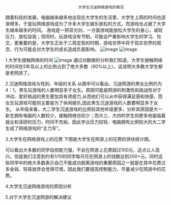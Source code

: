                                     大学生沉迷网络游戏的情况

随着科技的发展，电脑越来越多地出现在大学生的生活里，大学生上网的时间也逐渐增多，于是玩网络游戏成为了许多大学生娱乐放松的方式。而游戏也占据了大学生越来越多的时间。
游戏是一把双刃剑，一方面游戏能放松大学生的身心，减轻压力、放松自我；但同时，玩游戏没有节制，可能会严重影响大学生的学习、社交，更重要的是，大学生正处于三观定型的时期，游戏世界中异于现实世界的观念、行为可能会对大学生的成长造成负面影响。
![image](http://thyrsi.com/t6/383/1538923811x-1404792223.jpg) 
![image](http://thyrsi.com/t6/383/1539011748x-1404792223.jpg)
 
 1.大学生接触网络的时间
 ![image](http://thyrsi.com/t6/383/1539013334x-1566661050.png)
 通过对数据的分析我们知道，大学生接触网络的时间在5年及以上的比例占到了绝大多数（90%以上）。这说明大多数大学生都是老网民了。

 2.沉迷网络游戏与性别、年级的关系
 从图中可以看出，沉迷网游的男女比例约为4：1，男生玩游戏的人数明显多于女生。原因可能是网游的刺激性和挑战性对于冲动、爱好挑战的男生更加具有诱惑力,从而他们可以从中获得满足感和快感，而女生玩游戏可能则主要是为了休闲娱乐,因此男生沉迷游戏的人数要明显多于女生。
 从年级来看，大二学生沉迷游戏的比例较其他年级更多，分析其原因是大一新生拥有电脑的人数较少，接触网络也较少；而大三、大四的学生则更多地面临着就业和读研的压力，时间不充裕，因此学业压力较轻、电脑拥有比例较大的大二学生成了网络游戏的“主力军”。

 3.大学生在网络游戏上的花费
下图是大学生在网游上的花费的饼状统计图。

可以看出大多数的同学自控能力强，不会在网游上花费超过100元，这点让人高兴。但是我们注意到约有1/10的同学每月花在网游上的钱数达到200+元，同时这些同学中的绝大多数表示自己不能成功脱离游戏的重要原因之一就是在其中花费过多金钱、轻易放弃会觉得可惜，因此我们要提高控制能力，尽量减少在网游中的花费。

 4.大学生沉迷网络游戏的原因分析

 5.对于大学生沉迷网游的解决建议